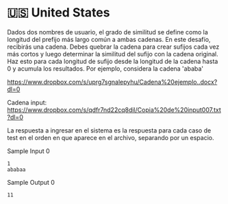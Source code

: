 # 🇺🇸 United States

Dados dos nombres de usuario, el grado de similitud se define como la longitud del prefijo más largo común a ambas cadenas. En este desafío, recibirás una cadena. Debes quebrar la cadena para crear sufijos cada vez más cortos y luego determinar la similitud del sufijo con la cadena original. Haz esto para cada longitud de sufijo desde la longitud de la cadena hasta 0 y acumula los resultados. Por ejemplo, considera la cadena 'ababa'

https://www.dropbox.com/s/uprg7sgnalepyhu/Cadena%20ejemplo..docx?dl=0

Cadena input: https://www.dropbox.com/s/qdfr7nd22cq8dil/Copia%20de%20input007.txt?dl=0

La respuesta a ingresar en el sistema es la respuesta para cada caso de test en el orden en que aparece en el archivo, separando por un espacio.

Sample Input 0

```
1
ababaa 
```

Sample Output 0

```
11
```

